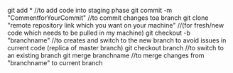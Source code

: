 git add * //to add code into staging phase
git commit -m "CommentforYourCommit" //to commit changes toa branch
git clone "remote repository link which you want on your machine" //(for fresh/new code which needs to be pulled in my machine) git checkout -b "branchname" //to creates and switch to the new branch to avoid issues in current code (replica of master branch)
git checkout branch //to switch to an existing branch
git merge branchname //to merge changes from "branchname" to current branch
